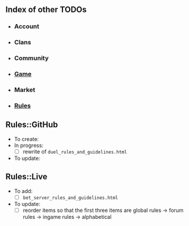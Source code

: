 ## Index of other TODOs
- ### Account
- ### Clans
- ### Community
- ### [Game](https://github.com/TB-FAQ/TB-FAQ/blob/master/FAQ%20Items/Game/TODO.md)
- ### Market
- ### [Rules](https://github.com/TB-FAQ/TB-FAQ/blob/master/FAQ%20Items/Rules/TODO.md)



## **Rules::GitHub**
- To create:
- In progress:
  - [ ] rewrite of `duel_rules_and_guidelines.html`
- To update:
  
  
## **Rules::Live**
- To add:
  - [ ] `bet_server_rules_and_guidelines.html`
- To update:
  - [ ] reorder items so that the first three items are global rules -> forum rules -> ingame rules -> alphabetical
